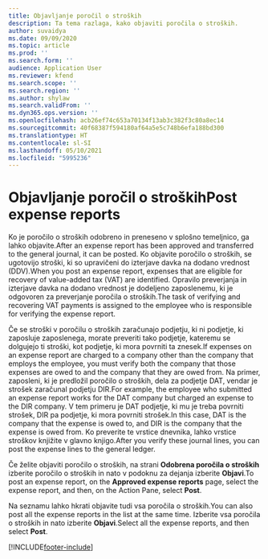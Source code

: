 ```yaml
---
title: Objavljanje poročil o stroških
description: Ta tema razlaga, kako objaviti poročila o stroških.
author: suvaidya
ms.date: 09/09/2020
ms.topic: article
ms.prod: ''
ms.search.form: ''
audience: Application User
ms.reviewer: kfend
ms.search.scope: ''
ms.search.region: ''
ms.author: shylaw
ms.search.validFrom: ''
ms.dyn365.ops.version: ''
ms.openlocfilehash: acb26ef74c653a70134f13ab3c382f3c80a8ec14
ms.sourcegitcommit: 40f68387f594180af64a5e5c748b6efa188bd300
ms.translationtype: HT
ms.contentlocale: sl-SI
ms.lasthandoff: 05/10/2021
ms.locfileid: "5995236"
---
```

# <a name="post-expense-reports"></a><span data-ttu-id="472bd-103">Objavljanje poročil o stroških</span><span class="sxs-lookup"><span data-stu-id="472bd-103">Post expense reports</span></span>

<span data-ttu-id="472bd-104">Ko je poročilo o stroških odobreno in preneseno v splošno temeljnico, ga lahko objavite.</span><span class="sxs-lookup"><span data-stu-id="472bd-104">After an expense report has been approved and transferred to the general journal, it can be posted.</span></span> <span data-ttu-id="472bd-105">Ko objavite poročilo o stroških, se ugotovijo stroški, ki so upravičeni do izterjave davka na dodano vrednost (DDV).</span><span class="sxs-lookup"><span data-stu-id="472bd-105">When you post an expense report, expenses that are eligible for recovery of value-added tax (VAT) are identified.</span></span> <span data-ttu-id="472bd-106">Opravilo preverjanja in izterjave davka na dodano vrednost je dodeljeno zaposlenemu, ki je odgovoren za preverjanje poročila o stroških.</span><span class="sxs-lookup"><span data-stu-id="472bd-106">The task of verifying and recovering VAT payments is assigned to the employee who is responsible for verifying the expense report.</span></span>

<span data-ttu-id="472bd-107">Če se stroški v poročilu o stroških zaračunajo podjetju, ki ni podjetje, ki zaposluje zaposlenega, morate preveriti tako podjetje, kateremu se dolgujejo ti stroški, kot podjetje, ki mora povrniti ta znesek.</span><span class="sxs-lookup"><span data-stu-id="472bd-107">If expenses on an expense report are charged to a company other than the company that employs the employee, you must verify both the company that those expenses are owed to and the company that they are owed from.</span></span> <span data-ttu-id="472bd-108">Na primer, zaposleni, ki je predložil poročilo o stroških, dela za podjetje DAT, vendar je strošek zaračunal podjetju DIR.</span><span class="sxs-lookup"><span data-stu-id="472bd-108">For example, the employee who submitted an expense report works for the DAT company but charged an expense to the DIR company.</span></span> <span data-ttu-id="472bd-109">V tem primeru je DAT podjetje, ki mu je treba povrniti strošek, DIR pa podjetje, ki mora povrniti strošek.</span><span class="sxs-lookup"><span data-stu-id="472bd-109">In this case, DAT is the company that the expense is owed to, and DIR is the company that the expense is owed from.</span></span> <span data-ttu-id="472bd-110">Ko preverite te vrstice dnevnika, lahko vrstice stroškov knjižite v glavno knjigo.</span><span class="sxs-lookup"><span data-stu-id="472bd-110">After you verify these journal lines, you can post the expense lines to the general ledger.</span></span>

<span data-ttu-id="472bd-111">Če želite objaviti poročilo o stroških, na strani **Odobrena poročila o stroških** izberite poročilo o stroških in nato v podoknu za dejanja izberite **Objavi**.</span><span class="sxs-lookup"><span data-stu-id="472bd-111">To post an expense report, on the **Approved expense reports** page, select the expense report, and then, on the Action Pane, select **Post**.</span></span>

<span data-ttu-id="472bd-112">Na seznamu lahko hkrati objavite tudi vsa poročila o stroških.</span><span class="sxs-lookup"><span data-stu-id="472bd-112">You can also post all the expense reports in the list at the same time.</span></span> <span data-ttu-id="472bd-113">Izberite vsa poročila o stroških in nato izberite **Objavi**.</span><span class="sxs-lookup"><span data-stu-id="472bd-113">Select all the expense reports, and then select **Post**.</span></span>


[!INCLUDE[footer-include](../includes/footer-banner.md)]